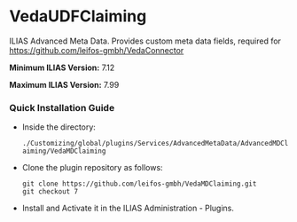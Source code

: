 # VedaUDFClaiming
ILIAS Advanced Meta Data. Provides custom meta data fields, required for https://github.com/leifos-gmbh/VedaConnector

**Minimum ILIAS Version:**
7.12   

**Maximum ILIAS Version:**
7.99

### Quick Installation Guide
- Inside the directory:

    `./Customizing/global/plugins/Services/AdvancedMetaData/AdvancedMDClaiming/VedaMDClaiming`
    
- Clone the plugin repository as follows:
     
      git clone https://github.com/leifos-gmbh/VedaMDClaiming.git
      git checkout 7

- Install and Activate it in the ILIAS Administration - Plugins.
